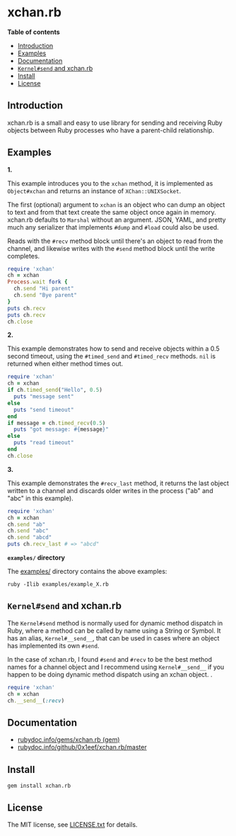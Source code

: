 # xchan.rb

**Table of contents**

* <a href="#introduction">Introduction</a>
* <a href="#examples">Examples</a>
* <a href="#documentation">Documentation</a>
* <a href='#kernelsend-xchan'>`Kernel#send` and xchan.rb</a>
* <a href="#install">Install</a>
* <a href="#license">License</a>

## <a id="introduction">Introduction</a>

xchan.rb is a small and easy to use library for sending and receiving Ruby
objects between Ruby processes who have a parent-child relationship.

## <a id="examples">Examples</a>

**1.**

This example introduces you to the `xchan` method, it is implemented as
`Object#xchan` and returns an instance of `XChan::UNIXSocket`.

The first (optional) argument to `xchan` is an object who can dump an object
to text and from that text create the same object once again in memory. xchan.rb
defaults to `Marshal` without an argument. JSON, YAML, and pretty much any serializer
that implements `#dump` and `#load` could also be used.

Reads with the `#recv` method block until there's an object to read from the
channel, and likewise writes with the `#send` method block until the write completes.

```ruby
require 'xchan'
ch = xchan
Process.wait fork {
  ch.send "Hi parent"
  ch.send "Bye parent"
}
puts ch.recv
puts ch.recv
ch.close
```

**2.**

This example demonstrates how to send and receive objects within a
0.5 second timeout, using the `#timed_send` and `#timed_recv` methods.
`nil` is returned when either method times out.

```ruby
require 'xchan'
ch = xchan
if ch.timed_send("Hello", 0.5)
  puts "message sent"
else
  puts "send timeout"
end
if message = ch.timed_recv(0.5)
  puts "got message: #{message}"
else
  puts "read timeout"
end
ch.close
```

**3.**

This example demonstrates the `#recv_last` method, it returns the last
object written to a channel and discards older writes in the process ("ab" and
"abc" in this example).

```ruby
require 'xchan'
ch = xchan
ch.send "ab"
ch.send "abc"
ch.send "abcd"
puts ch.recv_last # => "abcd"
```

**`examples/` directory**

The [examples/](examples/) directory contains the above examples:

    ruby -Ilib examples/example_X.rb

## <a id='kernelsend-xchan'>`Kernel#send` and xchan.rb</a>

The `Kernel#send` method is normally used for dynamic method dispatch in Ruby, where
a method can be called by name using a String or Symbol. It has an alias, `Kernel#__send__`,
that can be used in cases where an object has implemented its own `#send`.

In the case of xchan.rb, I found `#send` and `#recv` to be the best method names
for a channel object and I recommend using `Kernel#__send__` if you happen to be 
doing dynamic method dispatch using an xchan object.
. 
```ruby
require 'xchan'
ch = xchan
ch.__send__(:recv)
```

## <a id="documentation">Documentation</a>

* [rubydoc.info/gems/xchan.rb (gem)](https://rubydoc.info/gems/xchan.rb)
* [rubydoc.info/github/0x1eef/xchan.rb/master](https://rubydoc.info/github/0x1eef/xchan.rb/master)

## <a id="install">Install</a>

    gem install xchan.rb

## <a id="license"> License </a>

The MIT license, see [LICENSE.txt](./LICENSE.txt) for details.
